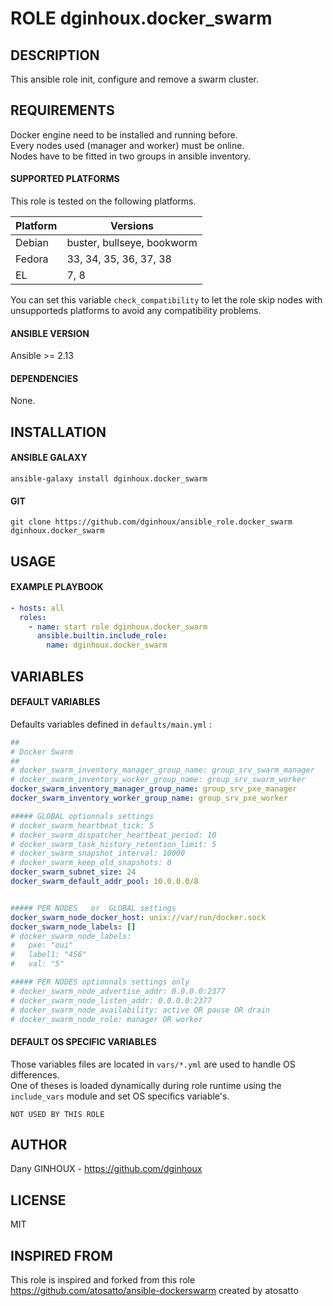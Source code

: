 # ROLE dginhoux.docker_swarm



## DESCRIPTION

This ansible role init, configure and remove a swarm cluster.<br />


## REQUIREMENTS

Docker engine need to be installed and running before.<br />
Every nodes used (manager and worker) must be online.<br />
Nodes have to be fitted in two groups in ansible inventory.<br />


#### SUPPORTED PLATFORMS

This role is tested on the following platforms.<br />

| Platform | Versions |
|----------|----------|
| Debian | buster, bullseye, bookworm |
| Fedora | 33, 34, 35, 36, 37, 38 |
| EL | 7, 8 |

You can set this variable `check_compatibility` to let the role skip nodes with unsupporteds platforms to avoid any compatibility problems.<br />


#### ANSIBLE VERSION

Ansible >= 2.13

#### DEPENDENCIES

None.



## INSTALLATION

#### ANSIBLE GALAXY

```shell
ansible-galaxy install dginhoux.docker_swarm
```
#### GIT

```shell
git clone https://github.com/dginhoux/ansible_role.docker_swarm dginhoux.docker_swarm
```


## USAGE

#### EXAMPLE PLAYBOOK

```yaml
- hosts: all
  roles:
    - name: start role dginhoux.docker_swarm
      ansible.builtin.include_role:
        name: dginhoux.docker_swarm
```


## VARIABLES

#### DEFAULT VARIABLES

Defaults variables defined in `defaults/main.yml` : 

```yaml
##
# Docker Swarm
##
# docker_swarm_inventory_manager_group_name: group_srv_swarm_manager
# docker_swarm_inventory_worker_group_name: group_srv_swarm_worker
docker_swarm_inventory_manager_group_name: group_srv_pxe_manager
docker_swarm_inventory_worker_group_name: group_srv_pxe_worker

##### GLOBAL optionnals settings
# docker_swarm_heartbeat_tick: 5
# docker_swarm_dispatcher_heartbeat_period: 10
# docker_swarm_task_history_retention_limit: 5
# docker_swarm_snapshot_interval: 10000
# docker_swarm_keep_old_snapshots: 0
docker_swarm_subnet_size: 24
docker_swarm_default_addr_pool: 10.0.0.0/8


##### PER NODES   or  GLOBAL settings
docker_swarm_node_docker_host: unix://var/run/docker.sock
docker_swarm_node_labels: []
# docker_swarm_node_labels:
#   pxe: "oui"
#   label1: "456"
#   val: "5"

##### PER NODES optionnals settings only
# docker_swarm_node_advertise_addr: 0.0.0.0:2377
# docker_swarm_node_listen_addr: 0.0.0.0:2377
# docker_swarm_node_availability: active OR pause OR drain
# docker_swarm_node_role: manager OR worker
```

#### DEFAULT OS SPECIFIC VARIABLES

Those variables files are located in `vars/*.yml` are used to handle OS differences.<br />
One of theses is loaded dynamically during role runtime using the `include_vars` module and set OS specifics variable's.

`NOT USED BY THIS ROLE`


## AUTHOR

Dany GINHOUX - https://github.com/dginhoux



## LICENSE

MIT


## INSPIRED FROM

This role is inspired and forked from this role https://github.com/atosatto/ansible-dockerswarm created by atosatto

